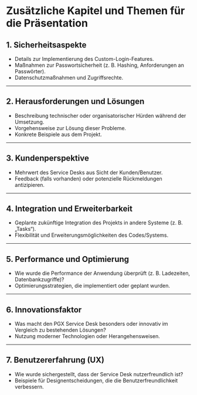 
# Zusätzliche Kapitel und Themen für die Präsentation

## **1. Sicherheitsaspekte**
- Details zur Implementierung des Custom-Login-Features.
- Maßnahmen zur Passwortsicherheit (z. B. Hashing, Anforderungen an Passwörter).
- Datenschutzmaßnahmen und Zugriffsrechte.

---

## **2. Herausforderungen und Lösungen**
- Beschreibung technischer oder organisatorischer Hürden während der Umsetzung.
- Vorgehensweise zur Lösung dieser Probleme.
- Konkrete Beispiele aus dem Projekt.

---

## **3. Kundenperspektive**
- Mehrwert des Service Desks aus Sicht der Kunden/Benutzer.
- Feedback (falls vorhanden) oder potenzielle Rückmeldungen antizipieren.

---

## **4. Integration und Erweiterbarkeit**
- Geplante zukünftige Integration des Projekts in andere Systeme (z. B. „Tasks“).
- Flexibilität und Erweiterungsmöglichkeiten des Codes/Systems.

---

## **5. Performance und Optimierung**
- Wie wurde die Performance der Anwendung überprüft (z. B. Ladezeiten, Datenbankzugriffe)?
- Optimierungsstrategien, die implementiert oder geplant wurden.

---

## **6. Innovationsfaktor**
- Was macht den PGX Service Desk besonders oder innovativ im Vergleich zu bestehenden Lösungen?
- Nutzung moderner Technologien oder Herangehensweisen.

---

## **7. Benutzererfahrung (UX)**
- Wie wurde sichergestellt, dass der Service Desk nutzerfreundlich ist?
- Beispiele für Designentscheidungen, die die Benutzerfreundlichkeit verbessern.
